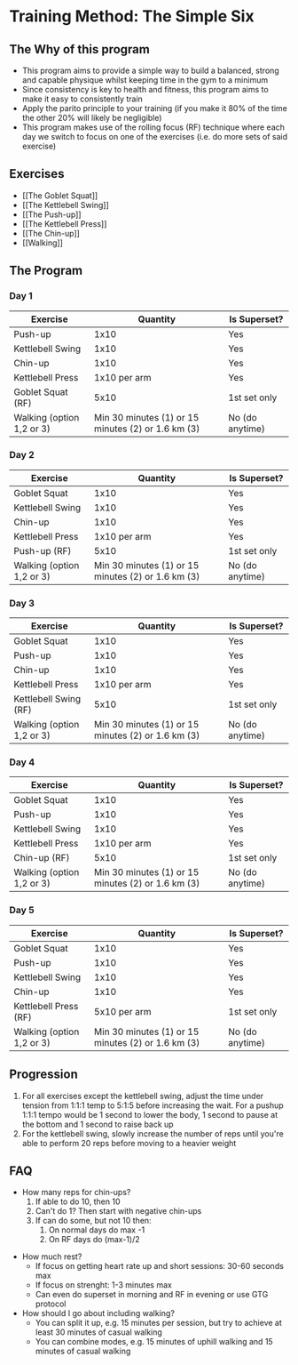 # Training Method: The Simple Six

## The Why of this program
- This program aims to provide a simple way to build a balanced, strong and capable physique whilst keeping time in the gym to a minimum
- Since consistency is key to health and fitness, this program aims to make it easy to consistently train
- Apply the parito principle to your training (if you make it 80% of the time the other 20% will likely be negligible)
- This program makes use of the rolling focus (RF) technique where each day we switch to focus on one of the exercises (i.e. do more sets of said exercise)

## Exercises
- [[The Goblet Squat]]
- [[The Kettlebell Swing]]
- [[The Push-up]] 
- [[The Kettlebell Press]]
- [[The Chin-up]]
- [[Walking]]

## The Program

### Day 1
| Exercise                  | Quantity                                           | Is Superset?    |
| ------------------------- | -------------------------------------------------- | --------------- |
| Push-up                   | 1x10                                               | Yes             |
| Kettlebell Swing          | 1x10                                               | Yes             |
| Chin-up                   | 1x10                                               | Yes             |
| Kettlebell Press          | 1x10 per arm                                       | Yes             |
| Goblet Squat (RF)         | 5x10                                               | 1st set only    | 
| Walking (option 1,2 or 3) | Min 30 minutes (1) or 15 minutes (2) or 1.6 km (3) | No (do anytime) |


### Day 2
| Exercise                  | Quantity                                           | Is Superset?    |
| ------------------------- | -------------------------------------------------- | --------------- |
| Goblet Squat              | 1x10                                               | Yes             |
| Kettlebell Swing          | 1x10                                               | Yes             |
| Chin-up                   | 1x10                                               | Yes             |
| Kettlebell Press          | 1x10 per arm                                       | Yes             |
| Push-up (RF)              | 5x10                                               | 1st set only    | 
| Walking (option 1,2 or 3) | Min 30 minutes (1) or 15 minutes (2) or 1.6 km (3) | No (do anytime) |

### Day 3
| Exercise                  | Quantity                                           | Is Superset?    |
| ------------------------- | -------------------------------------------------- | --------------- |
| Goblet Squat              | 1x10                                               | Yes             |
| Push-up                   | 1x10                                               | Yes             |
| Chin-up                   | 1x10                                               | Yes             |
| Kettlebell Press          | 1x10 per arm                                       | Yes             |
| Kettlebell Swing (RF)     | 5x10                                               | 1st set only    |
| Walking (option 1,2 or 3) | Min 30 minutes (1) or 15 minutes (2) or 1.6 km (3) | No (do anytime) |

### Day 4
| Exercise                  | Quantity                                           | Is Superset?    |
| ------------------------- | -------------------------------------------------- | --------------- |
| Goblet Squat              | 1x10                                               | Yes             |
| Push-up                   | 1x10                                               | Yes             |
| Kettlebell Swing          | 1x10                                               | Yes             | 
| Kettlebell Press          | 1x10 per arm                                       | Yes             |
| Chin-up (RF)              | 5x10                                               | 1st set only    |
| Walking (option 1,2 or 3) | Min 30 minutes (1) or 15 minutes (2) or 1.6 km (3) | No (do anytime) |

### Day 5
| Exercise                  | Quantity                                           | Is Superset?    |
| ------------------------- | -------------------------------------------------- | --------------- |
| Goblet Squat              | 1x10                                               | Yes             |
| Push-up                   | 1x10                                               | Yes             |
| Kettlebell Swing          | 1x10                                               | Yes             |
| Chin-up                   | 1x10                                               | Yes             |
| Kettlebell Press (RF)     | 5x10 per arm                                       | 1st set only    |
| Walking (option 1,2 or 3) | Min 30 minutes (1) or 15 minutes (2) or 1.6 km (3) | No (do anytime) |


## Progression
1. For all exercises except the kettlebell swing, adjust the time under tension from 1:1:1 temp to 5:1:5 before increasing the wait. For a pushup 1:1:1 tempo would be 1 second to lower the body, 1 second to pause at the bottom and 1 second to raise back up
1. For the kettlebell swing, slowly increase the number of reps until you're able to perform 20 reps before moving to a heavier weight

## FAQ
- How many reps for chin-ups?
	1. If able to do 10, then 10
	2. Can't do 1? Then start with negative chin-ups
	3. If can do some, but not 10 then:
		1. On normal days do max -1
		2. On RF days do (max-1)/2
* How much rest?
	* If focus on getting heart rate up and short sessions: 30-60 seconds max
	* If focus on strenght: 1-3 minutes max
	- Can even do superset in morning and RF in evening or use GTG protocol
* How should I go about including walking?
	* You can split it up, e.g. 15 minutes per session, but try to achieve at least 30 minutes of casual walking
	* You can combine modes, e.g. 15 minutes of uphill walking and 15 minutes of casual walking